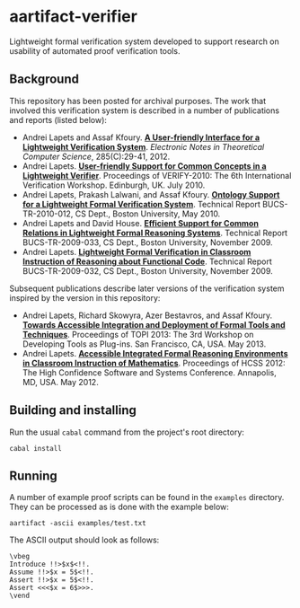 # aartifact-verifier

Lightweight formal verification system developed to support research on usability of automated proof verification tools.

## Background

This repository has been posted for archival purposes. The work that involved this verification system is described in a number of publications and reports (listed below):
* Andrei Lapets and Assaf Kfoury. [**A User-friendly Interface for a Lightweight Verification System**](http://www.cs.bu.edu/techreports/pdf/2010-011-aartifact-interface.pdf). *Electronic Notes in Theoretical Computer Science*, 285(C):29-41, 2012.
* Andrei Lapets. [**User-friendly Support for Common Concepts in a Lightweight Verifier**](http://www.cs.bu.edu/techreports/pdf/2010-010-aartifact-discussion.pdf). Proceedings of VERIFY-2010: The 6th International Verification Workshop. Edinburgh, UK. July 2010.
* Andrei Lapets, Prakash Lalwani, and Assaf Kfoury. [**Ontology Support for a Lightweight Formal Verification System**](http://www.cs.bu.edu/techreports/pdf/2010-012-aartifact-ontology.pdf). Technical Report BUCS-TR-2010-012, CS Dept., Boston University, May 2010.
* Andrei Lapets and David House. [**Efficient Support for Common Relations in Lightweight Formal Reasoning Systems**](http://www.cs.bu.edu/techreports/pdf/2009-033-efficient-verifier-relations.pdf). Technical Report BUCS-TR-2009-033, CS Dept., Boston University, November 2009.
* Andrei Lapets. [**Lightweight Formal Verification in Classroom Instruction of Reasoning about Functional Code**](http://www.cs.bu.edu/techreports/pdf/2009-032-classroom-verification-functional.pdf). Technical Report BUCS-TR-2009-032, CS Dept., Boston University, November 2009.

Subsequent publications describe later versions of the verification system inspired by the version in this repository:
* Andrei Lapets, Richard Skowyra, Azer Bestavros, and Assaf Kfoury. [**Towards Accessible Integration and Deployment of Formal Tools and Techniques**](http://cs-people.bu.edu/lapets/resource/topi2013-integdep.pdf). Proceedings of TOPI 2013: The 3rd Workshop on Developing Tools as Plug-ins. San Francisco, CA, USA. May 2013.
* Andrei Lapets. [**Accessible Integrated Formal Reasoning Environments in Classroom Instruction of Mathematics**](http://www.cs.bu.edu/techreports/pdf/2012-015-env-classroom-math.pdf). Proceedings of HCSS 2012: The High Confidence Software and Systems Conference. Annapolis, MD, USA. May 2012.

## Building and installing

Run the usual `cabal` command from the project's root directory:

    cabal install
    
## Running

A number of example proof scripts can be found in the `examples` directory. They can be processed as is done with the example below:

    aartifact -ascii examples/test.txt
    
The ASCII output should look as follows:

    \vbeg
    Introduce !!>$x$<!!.
    Assume !!>$x = 5$<!!.
    Assert !!>$x = 5$<!!.
    Assert <<<$x = 6$>>>.
    \vend
